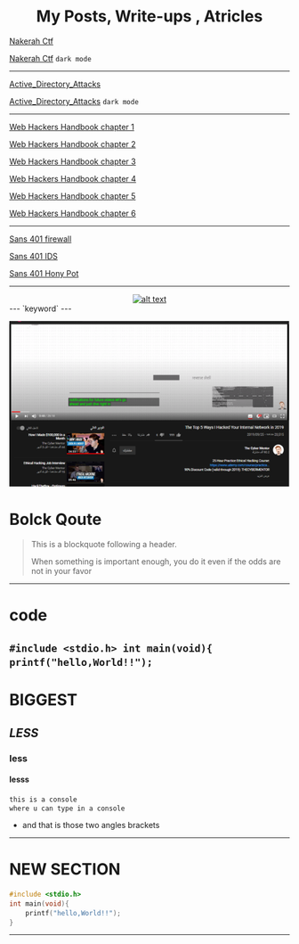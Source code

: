 <h1><center>My Posts, Write-ups , Atricles </center> </h1>

[Nakerah Ctf](https://github.com/mhayad236/mh3yad/blob/master/nakerah_ctf.md)

[Nakerah Ctf](https://mhayad236.github.io/mh3yad/nakerah_ctf) `dark mode`

---

[Active_Directory_Attacks](https://github.com/mhayad236/mh3yad/blob/master/AD_nutshell.md)

[Active_Directory_Attacks](https://mhayad236.github.io/mh3yad/AD_nutshell)  `dark mode`

---

[Web Hackers Handbook chapter 1](https://docs.google.com/document/d/1JeA2fgE7LJAvEN6yD-j2N_nwhYkos6iCrvcOKVJwjUc/edit)

[Web Hackers Handbook chapter 2](https://docs.google.com/document/d/1xxZ8ke5cIySzfc3ZwDm4bsF9SLBtCcotj6sBisIJfGE/edit)

[Web Hackers Handbook chapter 3](https://docs.google.com/document/d/1TjB7S-teuw4P6VmdcL4chiO_Rn9I8JxydnNK3ivfEgo/edit)

[Web Hackers Handbook chapter 4](https://docs.google.com/document/d/1fTWUaaTMAgOzQKwloVF_G6cLlR09Ae4QrEhX0R0P6is/edit)

[Web Hackers Handbook chapter 5](https://docs.google.com/document/d/13oR2-MmS4zmtJDAf8JlpeWdg85-aPCsjC2IT9q9_Opg/edit)

[Web Hackers Handbook chapter 6](https://docs.google.com/document/d/1e9pt3upxEsi0KABhZYyrygIYxZpy2a2mvMl71W0Pkv8/edit)

---

[Sans 401 firewall](https://docs.google.com/document/d/1LiEa4k5IUtN1Llc7dxpcofc9mlWmoLbGLupOckuPOcQ/edit)

[Sans 401 IDS](https://docs.google.com/document/d/1nyNGZNQEm3OsnqEtZcEwGeetmwoiOyHuN9Jf3Z8tYDg/edit)

[Sans 401 Hony Pot](https://docs.google.com/document/d/1cM9WGjvy0HcgTUrSWgqh3Cihw5qOuZ72Fu9_F_eX5iU/edit)

---

<div align="center">
<a href="https://www.hackthebox.eu/home/users/profile/188571" title="mh3ayad"><img src="https://www.hackthebox.eu/badge/image/188571" alt="alt text" /></a></div>
---
`keyword`
---

[logo]: mango.png
![alt text](mango.png "Mango")

# Bolck Qoute
>This is a blockquote following a header.</p>
When something is important enough, you do it even if the odds are not in your favor

---
# code
`#include <stdio.h>
int main(void){
  printf("hello,World!!");
` 
---
# **BIGGEST**
## _LESS_
### less
#### lesss
```console
this is a console
where u can type in a console
```
* and that is those two angles brackets
---

# NEW SECTION
```c
#include <stdio.h>
int main(void){
    printf("hello,World!!");
}
```
---
